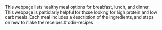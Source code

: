 This webpage lists healthy meal options for breakfast, lunch, and dinner. 
This webpage is particlarly helpful for those looking for high protein
and low carb meals. Each meal includes a description of the ingredients, 
and steps on how to make the receipes.# odin-recipes